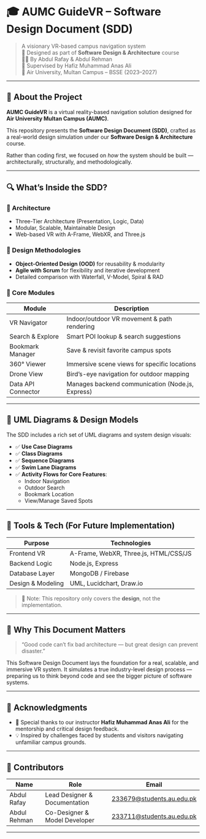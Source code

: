 # 🎓 AUMC GuideVR – Software Design Document (SDD)

> A visionary VR-based campus navigation system  
> 📘 Designed as part of **Software Design & Architecture** course  
> 🧑‍💻 By Abdul Rafay & Abdul Rehman  
> 🧭 Supervised by Hafiz Muhammad Anas Ali  
> 🏫 Air University, Multan Campus – BSSE (2023–2027)

---

## 📌 About the Project

**AUMC GuideVR** is a virtual reality-based navigation solution designed for **Air University Multan Campus (AUMC)**.

This repository presents the **Software Design Document (SDD)**, crafted as a real-world design simulation under our **Software Design & Architecture** course.

Rather than coding first, we focused on *how* the system should be built — architecturally, structurally, and methodologically.

---

## 🔍 What’s Inside the SDD?

### 📐 Architecture

- Three-Tier Architecture (Presentation, Logic, Data)
- Modular, Scalable, Maintainable Design
- Web-based VR with A-Frame, WebXR, and Three.js

### 🧠 Design Methodologies

- **Object-Oriented Design (OOD)** for reusability & modularity
- **Agile with Scrum** for flexibility and iterative development
- Detailed comparison with Waterfall, V-Model, Spiral & RAD

### 🧩 Core Modules

| Module              | Description                                                   |
|---------------------|---------------------------------------------------------------|
| VR Navigator        | Indoor/outdoor VR movement & path rendering                   |
| Search & Explore    | Smart POI lookup & search suggestions                         |
| Bookmark Manager    | Save & revisit favorite campus spots                          |
| 360° Viewer         | Immersive scene views for specific locations                  |
| Drone View          | Bird’s-eye navigation for outdoor mapping                     |
| Data API Connector  | Manages backend communication (Node.js, Express)              |

---

## 🧬 UML Diagrams & Design Models

The SDD includes a rich set of UML diagrams and system design visuals:

- ✅ **Use Case Diagrams**
- ✅ **Class Diagrams**
- ✅ **Sequence Diagrams**
- ✅ **Swim Lane Diagrams**
- ✅ **Activity Flows for Core Features**:
  - Indoor Navigation
  - Outdoor Search
  - Bookmark Location
  - View/Manage Saved Spots

---

## 🔧 Tools & Tech (For Future Implementation)

| Purpose             | Technologies |
|---------------------|--------------|
| Frontend VR         | A-Frame, WebXR, Three.js, HTML/CSS/JS |
| Backend Logic       | Node.js, Express |
| Database Layer      | MongoDB / Firebase |
| Design & Modeling   | UML, Lucidchart, Draw.io |

> 📌 Note: This repository only covers the **design**, not the implementation.

---

## 🌟 Why This Document Matters

> “Good code can’t fix bad architecture — but great design can prevent disaster.”

This Software Design Document lays the foundation for a real, scalable, and immersive VR system. It simulates a true industry-level design process — preparing us to think beyond code and see the bigger picture of software systems.

---

## 🤝 Acknowledgments

- 🙏 Special thanks to our instructor **Hafiz Muhammad Anas Ali** for the mentorship and critical design feedback.
- 💡 Inspired by challenges faced by students and visitors navigating unfamiliar campus grounds.

---

## 👥 Contributors

| Name            | Role                        | Email                        |
|-----------------|-----------------------------|------------------------------|
| Abdul Rafay     | Lead Designer & Documentation | 233679@students.au.edu.pk   |
| Abdul Rehman    | Co-Designer & Model Developer | 233711@students.au.edu.pk   |

---
